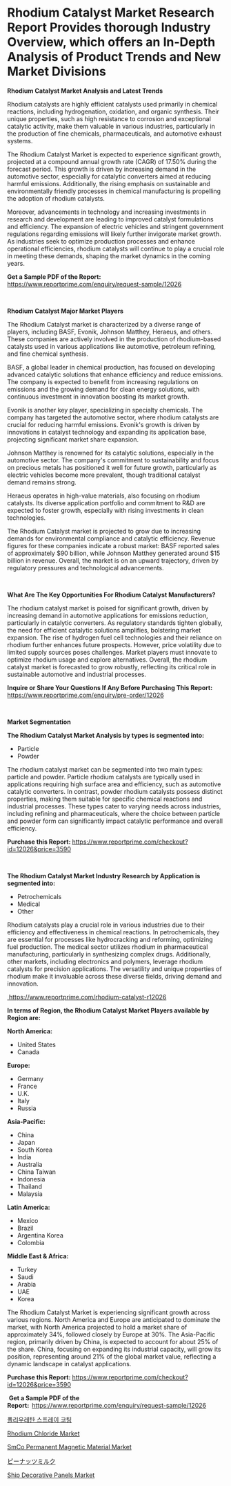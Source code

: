 <p><h1>Rhodium Catalyst Market Research Report Provides thorough Industry Overview, which offers an In-Depth Analysis of Product Trends and New Market Divisions</h1></p><p><strong>Rhodium Catalyst Market Analysis and Latest Trends</strong></p>
<p><p>Rhodium catalysts are highly efficient catalysts used primarily in chemical reactions, including hydrogenation, oxidation, and organic synthesis. Their unique properties, such as high resistance to corrosion and exceptional catalytic activity, make them valuable in various industries, particularly in the production of fine chemicals, pharmaceuticals, and automotive exhaust systems.</p><p>The Rhodium Catalyst Market is expected to experience significant growth, projected at a compound annual growth rate (CAGR) of 17.50% during the forecast period. This growth is driven by increasing demand in the automotive sector, especially for catalytic converters aimed at reducing harmful emissions. Additionally, the rising emphasis on sustainable and environmentally friendly processes in chemical manufacturing is propelling the adoption of rhodium catalysts.</p><p>Moreover, advancements in technology and increasing investments in research and development are leading to improved catalyst formulations and efficiency. The expansion of electric vehicles and stringent government regulations regarding emissions will likely further invigorate market growth. As industries seek to optimize production processes and enhance operational efficiencies, rhodium catalysts will continue to play a crucial role in meeting these demands, shaping the market dynamics in the coming years.</p></p>
<p><strong>Get a Sample PDF of the Report:&nbsp;</strong> <a href="https://www.reportprime.com/enquiry/request-sample/12026">https://www.reportprime.com/enquiry/request-sample/12026</a></p>
<p>&nbsp;</p>
<p><strong>Rhodium Catalyst Major Market Players</strong></p>
<p><p>The Rhodium Catalyst market is characterized by a diverse range of players, including BASF, Evonik, Johnson Matthey, Heraeus, and others. These companies are actively involved in the production of rhodium-based catalysts used in various applications like automotive, petroleum refining, and fine chemical synthesis.</p><p>BASF, a global leader in chemical production, has focused on developing advanced catalytic solutions that enhance efficiency and reduce emissions. The company is expected to benefit from increasing regulations on emissions and the growing demand for clean energy solutions, with continuous investment in innovation boosting its market growth.</p><p>Evonik is another key player, specializing in specialty chemicals. The company has targeted the automotive sector, where rhodium catalysts are crucial for reducing harmful emissions. Evonik's growth is driven by innovations in catalyst technology and expanding its application base, projecting significant market share expansion.</p><p>Johnson Matthey is renowned for its catalytic solutions, especially in the automotive sector. The company's commitment to sustainability and focus on precious metals has positioned it well for future growth, particularly as electric vehicles become more prevalent, though traditional catalyst demand remains strong.</p><p>Heraeus operates in high-value materials, also focusing on rhodium catalysts. Its diverse application portfolio and commitment to R&D are expected to foster growth, especially with rising investments in clean technologies.</p><p>The Rhodium Catalyst market is projected to grow due to increasing demands for environmental compliance and catalytic efficiency. Revenue figures for these companies indicate a robust market: BASF reported sales of approximately $90 billion, while Johnson Matthey generated around $15 billion in revenue. Overall, the market is on an upward trajectory, driven by regulatory pressures and technological advancements.</p></p>
<p>&nbsp;</p>
<p><strong>What Are The Key Opportunities For Rhodium Catalyst Manufacturers?</strong></p>
<p><p>The rhodium catalyst market is poised for significant growth, driven by increasing demand in automotive applications for emissions reduction, particularly in catalytic converters. As regulatory standards tighten globally, the need for efficient catalytic solutions amplifies, bolstering market expansion. The rise of hydrogen fuel cell technologies and their reliance on rhodium further enhances future prospects. However, price volatility due to limited supply sources poses challenges. Market players must innovate to optimize rhodium usage and explore alternatives. Overall, the rhodium catalyst market is forecasted to grow robustly, reflecting its critical role in sustainable automotive and industrial processes.</p></p>
<p><strong>Inquire or Share Your Questions If Any Before Purchasing This Report:</strong> <a href="https://www.reportprime.com/enquiry/pre-order/12026">https://www.reportprime.com/enquiry/pre-order/12026</a></p>
<p>&nbsp;</p>
<p><strong>Market Segmentation</strong></p>
<p><strong>The Rhodium Catalyst Market Analysis by types is segmented into:</strong></p>
<p><ul><li>Particle</li><li>Powder</li></ul></p>
<p><p>The rhodium catalyst market can be segmented into two main types: particle and powder. Particle rhodium catalysts are typically used in applications requiring high surface area and efficiency, such as automotive catalytic converters. In contrast, powder rhodium catalysts possess distinct properties, making them suitable for specific chemical reactions and industrial processes. These types cater to varying needs across industries, including refining and pharmaceuticals, where the choice between particle and powder form can significantly impact catalytic performance and overall efficiency.</p></p>
<p><strong>Purchase this Report:&nbsp;</strong><a href="https://www.reportprime.com/checkout?id=12026&price=3590">https://www.reportprime.com/checkout?id=12026&price=3590</a></p>
<p>&nbsp;</p>
<p><strong>The Rhodium Catalyst Market Industry Research by Application is segmented into:</strong></p>
<p><ul><li>Petrochemicals</li><li>Medical</li><li>Other</li></ul></p>
<p><p>Rhodium catalysts play a crucial role in various industries due to their efficiency and effectiveness in chemical reactions. In petrochemicals, they are essential for processes like hydrocracking and reforming, optimizing fuel production. The medical sector utilizes rhodium in pharmaceutical manufacturing, particularly in synthesizing complex drugs. Additionally, other markets, including electronics and polymers, leverage rhodium catalysts for precision applications. The versatility and unique properties of rhodium make it invaluable across these diverse fields, driving demand and innovation.</p></p>
<p><a href="https://www.reportprime.com/rhodium-catalyst-r12026">&nbsp;https://www.reportprime.com/rhodium-catalyst-r12026</a></p>
<p><strong>In terms of Region, the Rhodium Catalyst Market Players available by Region are:</strong></p>
<p>
    <p> <strong> North America: </strong>
        <ul>
            <li>United States</li>
            <li>Canada</li>
        </ul>
        </p> 
    <p> <strong> Europe: </strong>
        <ul>
            <li>Germany</li>
            <li>France</li>
            <li>U.K.</li>
            <li>Italy</li>
            <li>Russia</li>
        </ul>
        </p> 
    <p> <strong> Asia-Pacific: </strong>
        <ul>
            <li>China</li>
            <li>Japan</li>
            <li>South Korea</li>
            <li>India</li>
            <li>Australia</li>
            <li>China Taiwan</li>
            <li>Indonesia</li>
            <li>Thailand</li>
            <li>Malaysia</li>
        </ul>
        </p> 
    <p> <strong> Latin America: </strong>
        <ul>
            <li>Mexico</li>
            <li>Brazil</li>
            <li>Argentina Korea</li>
            <li>Colombia</li>
        </ul>
        </p> 
    <p> <strong> Middle East & Africa: </strong>
        <ul>
            <li>Turkey</li>
            <li>Saudi</li>
            <li>Arabia</li>
            <li>UAE</li>
            <li>Korea</li>
        </ul>
    </p>
    </p>
<p><p>The Rhodium Catalyst Market is experiencing significant growth across various regions. North America and Europe are anticipated to dominate the market, with North America projected to hold a market share of approximately 34%, followed closely by Europe at 30%. The Asia-Pacific region, primarily driven by China, is expected to account for about 25% of the share. China, focusing on expanding its industrial capacity, will grow its position, representing around 21% of the global market value, reflecting a dynamic landscape in catalyst applications.</p></p>
<p><strong>Purchase this Report: </strong><a href="https://www.reportprime.com/checkout?id=12026&price=3590">https://www.reportprime.com/checkout?id=12026&price=3590</a></p>
<p>&nbsp;<strong>Get a Sample PDF of the Report:&nbsp;&nbsp;</strong><a href="https://www.reportprime.com/enquiry/request-sample/12026">https://www.reportprime.com/enquiry/request-sample/12026</a></p>
<p><strong></strong></p>
<p><p><a href="https://medium.com/@czbtzkwc9/%ED%8F%B4%EB%A6%AC%EC%9A%B0%EB%A0%88%ED%83%84-%EC%8A%A4%ED%94%84%EB%A0%88%EC%9D%B4-%EC%BD%94%ED%8C%85-%EC%8B%9C%EC%9E%A5%EC%9D%98-%EC%A7%84%ED%99%94-%EA%B8%80%EB%A1%9C%EB%B2%8C-%ED%8A%B8%EB%A0%8C%EB%93%9C-%EB%B0%8F-%EC%A7%80%EC%97%AD-%EC%97%AD%ED%95%99-2024-2031-e9a1b56179a4">폴리우레탄 스프레이 코팅</a></p><p><a href="https://github.com/nathandecarvalho/Market-Research-Report-List-5/blob/main/rhodium-chloride-market.md">Rhodium Chloride Market</a></p><p><a href="https://issuu.com/reportprime-2/docs/smco-permanent-magnetic-material-ma_35cad21917344a">SmCo Permanent Magnetic Material Market</a></p><p><a href="https://medium.com/@georgeannauce/%E6%88%A6%E7%95%A5%E7%9A%84%E5%B8%82%E5%A0%B4%E6%B4%9E%E5%AF%9F-%E3%82%B0%E3%83%AD%E3%83%BC%E3%83%90%E3%83%AB%E3%83%94%E3%83%BC%E3%83%8A%E3%83%83%E3%83%84%E3%83%9F%E3%83%AB%E3%82%AF%E5%B8%82%E5%A0%B4%E3%81%AE%E5%8B%95%E5%90%91-2024%E5%B9%B4-2031%E5%B9%B4-e8996c6ee5b2">ピーナッツミルク</a></p><p><a href="https://issuu.com/reportprime-2/docs/ship-decorative-panels-market-size-_58e007a054fc5c">Ship Decorative Panels Market</a></p></p>